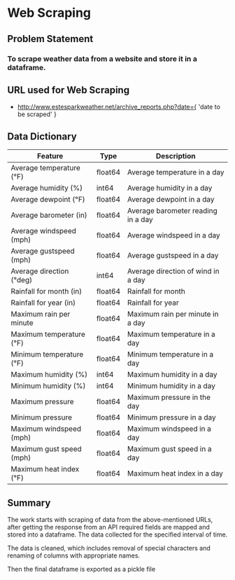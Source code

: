 # Web Scraping

## Problem Statement

### To scrape weather data from a website and store it in a dataframe.

## URL used for Web Scraping

- http://www.estesparkweather.net/archive_reports.php?date={ 'date to be scraped' }

## Data Dictionary


|Feature|Type|Description|
|---|---|---|
|Average temperature (°F)|float64|Average temperature in a day|
|Average humidity (%)|int64|Average humidity in a day|
|Average dewpoint (°F)|float64|Average dewpoint in a day|
|Average barometer (in)|float64|Average barometer reading in a day|
|Average windspeed (mph)|float64|Average windspeed in a day|
|Average gustspeed (mph)|float64|Average gustspeed in a day|
|Average direction (°deg)|int64|Average direction of wind in a day|
|Rainfall for month (in)|float64|Rainfall for month|
|Rainfall for year (in)|float64|Rainfall for year|
|Maximum rain per minute|float64|Maximum rain per minute in a day|
|Maximum temperature (°F)|float64|Maximum temperature in a day|
|Minimum temperature (°F)|float64|Minimum temperature in a day|
|Maximum humidity (%)|int64|Maximum humidity in a day|
|Minimum humidity (%)|int64|Minimum humidity in a day|
|Maximum pressure|float64|Maximum pressure in the day|
|Minimum pressure|float64|Minimum pressure in a day|
|Maximum windspeed (mph)|float64|Maximum windspeed in a day|
|Maximum gust speed (mph)|float64|Maximum gust speed in a day|
|Maximum heat index (°F)|float64|Maximum heat index in a day| 


## Summary
The work starts with scraping of data from the above-mentioned URLs, after getting the response from an API required fields are mapped and stored into a dataframe. The data collected for the specified interval of time.

The data is cleaned, which includes removal of special characters and renaming of columns with appropriate names.

Then the final dataframe is exported as a pickle file


